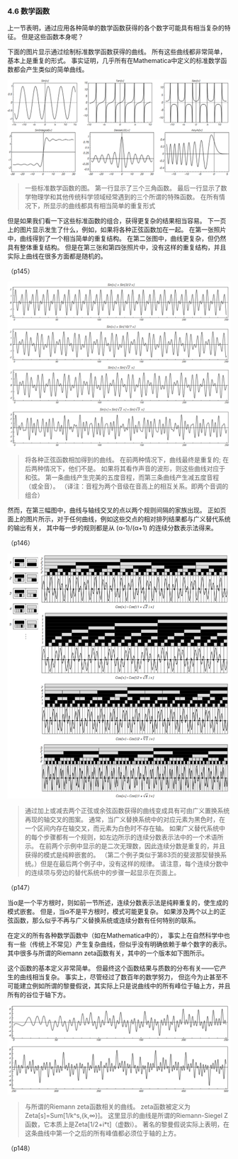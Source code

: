 ### 4.6  数学函数

上一节表明，通过应用各种简单的数学函数获得的各个数字可能具有相当复杂的特征。
但是这些函数本身呢？

下面的图片显示通过绘制标准数学函数获得的曲线。
所有这些曲线都非常简单，基本上是重复的形式。
事实证明，几乎所有在Mathematica中定义的标准数学函数都会产生类似的简单曲线。

![](assets/p145.png)

>一些标准数学函数的图。
第一行显示了三个三角函数。
最后一行显示了数学物理学和其他传统科学领域经常遇到的三个所谓的特殊函数。
在所有情况下，所显示的曲线都具有相当简单的重复形式

但是如果我们看一下这些标准函数的组合，获得更复杂的结果相当容易。
下一页上的图片显示发生了什么，例如，如果将各种正弦函数加在一起。
在第一张照片中，曲线得到了一个相当简单的重复结构。
在第二张图中，曲线更复杂，但仍然具有整体重复结构。
但是在第三张和第四张照片中，没有这样的重复结构，并且实际上曲线在很多方面都是随机的。

（p145）

![](assets/p146.png)

>将各种正弦函数相加得到的曲线。
在前两种情况下，曲线最终是重复的; 在后两种情况下，他们不是。
如果将其看作声音的波形，则这些曲线对应于和弦。
第一条曲线产生完美的五度音程，而第三条曲线产生减五度音程（或全音）。
（译注：音程为两个音级在音高上的相互关系。即两个音调的组合）

然而，在第三幅图中，曲线与轴线交叉的点以两个规则间隔的家族出现。
正如页面上的图片所示，对于任何曲线，例如这些交点的相对排列结果都与广义替代系统的输出有关，
其中每一步的规则都是从 (α-1)/(α+1) 的连续分数表示法得来。

（p146）

![](assets/p147.png)

>通过加上或减去两个正弦或余弦函数获得的曲线变成具有可由广义置换系统再现的轴交叉的图案。
通常，当广义替换系统中的对应元素为黑色时，在一个区间内存在轴交叉，而元素为白色时不存在轴。
如果广义替代系统中的每个步骤都有一个规则，如左边所示的连续分数表示法中的一个术语所示。
在前两个示例中显示的是二次无理数，因此连续分数是重复的，并且获得的模式是纯粹嵌套的。
（第二个例子类似于第83页的斐波那契替换系统。）但是在最后两个例子中，没有这样的规律。
请注意，每个连续分数中的连续项与旁边的替代系统中的步骤一起显示在页面上。

（p147）

当α是一个平方根时，则如前一节所述，连续分数表示法是纯粹重复的，使生成的模式嵌套。
但是，当α不是平方根时，模式可能更复杂。
如果涉及两个以上的正弦函数，那么似乎不再与广义替换系统或连续分数有任何特别的联系。

在定义的所有各种数学函数中（如在Mathematica中的），
事实上在自然科学中也有一些（传统上不常见）产生复杂曲线，但似乎没有明确依赖于单个数字的表示。
其中很多与所谓的Riemann zeta函数有关，其中的一个版本如下图所示。

这个函数的基本定义非常简单。
但最终这个函数结果与质数的分布有关——它产生的曲线相当复杂。
事实上，尽管经过了数百年的数学努力，
但迄今为止甚至不可能建立例如所谓的黎曼假说，其实际上只是说曲线中的所有峰位于轴上方，并且所有的谷位于轴下方。

![](assets/p148.png)

>与所谓的Riemann zeta函数相关的曲线。
zeta函数被定义为Zeta[s]=Sum[1/k^s,{k,∞}]。
这里显示的曲线是所谓的Riemann-Siegel Z函数，它本质上是Zeta[1/2+i*t]（虚数i）。
著名的黎曼假说实际上表明，在这条曲线中第一个之后的所有峰值都必须位于轴的上方。

（p148）
